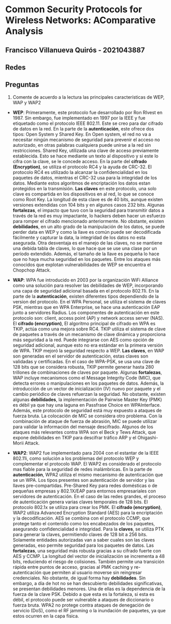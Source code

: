 # Common Security Protocols for Wireless Networks: AComparative Analysis

## Francisco Villanueva Quirós - 2021043887
## Redes

## Preguntas

1. Comente de acuerdo a la lectura las principales características de WEP, WAP y WAP2

- **WEP**: Primeramente, este protocolo fue desarrollado por Ron RIvest en 1987. Sin embargo, fue implementado en 1997 por la IEEE y fue etiquetado como el protocolo IEEE 802.11. Este se creo para dar cifrado de datos en la red. En la parte de la **autenticación**, este ofrece dos tipos: Open System y Shared Key. En Open system, el red no va a necesitar ningún mecanismo de seguridad para prevenir el acceso no autorizado, en otras palabras cualquiera puede unirse a la red sin restricciones. Shared Key, utilizada una clave de acceso previamente establecida. Esto se hace mediante un texto al dispositivo y si este lo cifra con la clave, se le concede acceso. En la parte del **cifrado (Encryption)**, se utiliza el protocolo RC4 y la ayuda de CRC-32. El protocolo RC4 es utilizado la alcanzar la confidencialidad en los paquetes de datos, mientras el CRC-32 usa para la integridad de los datos. Mediante estos algoritmos de encriptación los datos estan protegidos en la transmisión. **Las claves** en este protocolo, una solo clave es compartida en los dispositivos en al red, lo que se conoce como Root Key. La longitud de esta clave es de 40 bits, aunque existen versiones extendidas con 104 bits y en algunos casos 232 bits. Algunas **fortalezas**, el impacto que tuvo con la seguridad para transmitir datos a través de la red es muy impactante, lo hackers deben hacer un esfuerzo para romper el cifrado mencionado anteriormente. No obstante, existen **debilidades**, en un alto grado de la manipulación de los datos, se puede perder data en WEP y como la llave es común puede ser decodificada fácilmente y capturar la data, la integridad de los datos no esta asegurada. Otra desventaja es el manejo de las claves, no se mantiene una debida tabla de claves, lo que hace que se use una clase por un período extendido. Además, el tamaño de la llave es pequeña lo hace que no haya mucha seguridad en los paquetes. Entre los ataques más conocidos que explotan vulnerabilidades de WEP se encuentra el Chopchop Attack.

- **WAP**: WPA fue introducido en 2003 por la organización WiFi Alliance como una solución  para resolver las debilidades de WEP, incorporando una capa de seguridad adicional basada en el protocolo 802.11i. En la parte de la **autenticación**, existen diferentes tipos dependiendo de la version del protocolo. En el WPA Personal, se utiliza el sistema de claves PSK, mientras que en WPA Enterprise, se hace una autenticación EAP junto a servidores Radius. Los componentes de autenticación en este protocolo son: client, access point (AP) y network access server (NAS). El **cifrado (encryption)**, El algoritmo principal de cifrado en WPA es TKIP, actúa como una mejora sobre RC4. TKIP utiliza el sistema de clave de paquetes a través de un mecanismo de clave dinámica y proporciona más seguridad a la red. Puede integrarse con AES como opción de seguridad adicional, aunque esto no era estándar en la primera versión de WPA. TKIP mejoró la seguridad respecto a WEP. **Las claves**, en WAP son generadas en el servidor de autenticación, estas claves son validadas y certificadas. En el caso de WPA-PSK, se usa una clave de 128 bits que se considera robusta, TKIP permite generar hasta 280 trillones de combinaciones de claves por paquete. Algunas **fortalezas**, WAP incluye mecanismos como el Message Integrity Code (MIC), que detecta errores o manipulaciones en los paquetes de datos. Además, la introducción de un vector de inicialización (IV) nuevo por paquete y el cambio periódico de claves refuerzan la seguridad. No obstante, existen algunas **debilidades**, la implementación de Pairwise Master Key (PMK) es débil ya que hay una laguna en Passfrase Choice en WPAInterface. Además, este protocolo de seguridad está muy expuesto a ataques de fuerza bruta. La colocación de MIC se considera otro problema. Con la combinación de ataque de fuerza de abrasión, MIC se puede utilizar para validar la información del mensaje descifrado. Algunos de los ataques más relevantes contra WPA son el Beck y Tews Attack, que expone debilidades en TKIP para descifrar tráfico ARP  y el Ohigashi-Morii Attack. 

- **WAP2**: WAP2 fue implementado para 2004 con el estantar de la IEEE 802.11i, como solución a los problemas del protocolo WEP y complementar el protocolo WAP. El WAP2 es considerado el protocolo mas fiable para la seguridad de redes inalámbricas. En la parte de **autenticación**, WPA2 utiliza el mismo mecanismo de autenticación que se un WPA. Los tipos presentes son autenticación de servidor y las llaves pre-compartidas. Pre-Shared Key para redes domésticas o de pequeñas empresas y 802.1X/EAP para entornos empresariales con servidores de autenticación. En el caso de las redes grandes, el proceso de autenticación genera varias claves temporales de 128 bits. El protocolo 802.1x se utiliza para crear los PMK. El **cifrado (encryption)**,  WAP2 utiliza Advanced Encryption Standard (AES) para la encriptación y la decodificación. AES se combina con el protocolo CCMP, que protege tanto el contenido como los encabezados de los paquetes, asegurando confidencialidad e integridad. Para la **claves**, se utiliza PTK para generar la claves, permitiendo claves de 128 bit a 256 bits. Solamente entidades autorizadas van a saber cuales son las claves generadas, eso permite seguridad para los paquetes de datos. Las **fortalezas**, una seguridad más robusta gracias a su cifrado fuerte con AES y CCMP. La longitud del vector de inicialización se incrementa a 48 bits, reduciendo el riesgo de colisiones. También permite una transición rápida entre puntos de acceso, gracias al PMK caching y re-autenticación que permiten al usuario moverse sin reingresar credenciales. No obstante, de igual forma hay **debilidades**. Sin embargo, a día de hot no se han descubierto debilidades significativas, se presentan debilidades menores. Una de ellas es la dependencia de la fuerza de la clave PSK. Debido a que esta es la fortaleza, si esta es débil, el protocolo puede ser vulnerable a ataques de diccionario o fuerza bruta. WPA2 no protege contra ataques de denegación de servicio (DoS), como el RF jamming o la inundación de paquetes, ya que estos ocurren en la capa física.